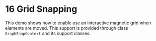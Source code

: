 # 16 Grid Snapping

This demo shows how to enable use an interactive magnetic grid when elements are moved.
  This support is provided through class `GraphSnapContext`
  and its support classes.
